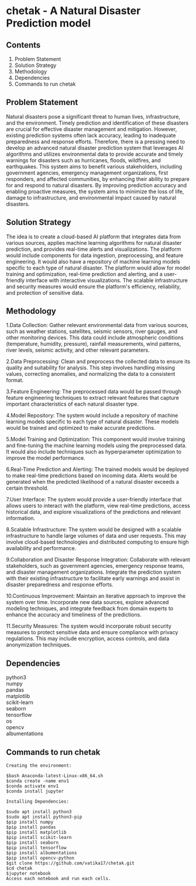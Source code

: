 # chetak - A Natural Disaster Prediction model
## Contents
1. Problem Statement<br>
2. Solution Strategy<br>
3. Methodology<br>
4. Dependencies<br>
5. Commands to run chetak<br>
## Problem Statement
Natural disasters pose a significant threat to human lives, infrastructure, and the environment. Timely prediction and identification of these disasters are crucial for effective disaster management and mitigation. However, existing prediction systems often lack accuracy, leading to inadequate preparedness and response efforts. Therefore, there is a pressing need to develop an advanced natural disaster prediction system that leverages AI algorithms and utilizes environmental data to provide accurate and timely warnings for disasters such as hurricanes, floods, wildfires, and earthquakes. This system aims to benefit various stakeholders, including government agencies, emergency management organizations, first responders, and affected communities, by enhancing their ability to prepare for and respond to natural disasters. By improving prediction accuracy and enabling proactive measures, the system aims to minimize the loss of life, damage to infrastructure, and environmental impact caused by natural disasters.
<br>
## Solution Strategy
The idea is to create a cloud-based AI platform that integrates data from various sources, applies machine learning algorithms for natural disaster prediction, and provides real-time alerts and visualizations. The platform would include components for data ingestion, preprocessing, and feature engineering. It would also have a repository of machine learning models specific to each type of natural disaster. The platform would allow for model training and optimization, real-time prediction and alerting, and a user-friendly interface with interactive visualizations. The scalable infrastructure and security measures would ensure the platform's efficiency, reliability, and protection of sensitive data.
<br>
## Methodology
1.Data Collection: Gather relevant environmental data from various sources, such as weather stations, satellites, seismic sensors, river gauges, and other monitoring devices. This data could include atmospheric conditions (temperature, humidity, pressure), rainfall measurements, wind patterns, river levels, seismic activity, and other relevant parameters.

2.Data Preprocessing: Clean and preprocess the collected data to ensure its quality and suitability for analysis. This step involves handling missing values, correcting anomalies, and normalizing the data to a consistent format.

3.Feature Engineering: The preprocessed data would be passed through feature engineering techniques to extract relevant features that capture important characteristics of each natural disaster type.

4.Model Repository: The system would include a repository of machine learning models specific to each type of natural disaster. These models would be trained and optimized to make accurate predictions.

5.Model Training and Optimization: This component would involve training and fine-tuning the machine learning models using the preprocessed data. It would also include techniques such as hyperparameter optimization to improve the model performance.

6.Real-Time Prediction and Alerting: The trained models would be deployed to make real-time predictions based on incoming data. Alerts would be generated when the predicted likelihood of a natural disaster exceeds a certain threshold.

7.User Interface: The system would provide a user-friendly interface that allows users to interact with the platform, view real-time predictions, access historical data, and explore visualizations of the predictions and relevant information.

8.Scalable Infrastructure: The system would be designed with a scalable infrastructure to handle large volumes of data and user requests. This may involve cloud-based technologies and distributed computing to ensure high availability and performance.

9.Collaboration and Disaster Response Integration: Collaborate with relevant stakeholders, such as government agencies, emergency response teams, and disaster management organizations. Integrate the prediction system with their existing infrastructure to facilitate early warnings and assist in disaster preparedness and response efforts.

10.Continuous Improvement: Maintain an iterative approach to improve the system over time. Incorporate new data sources, explore advanced modeling techniques, and integrate feedback from domain experts to enhance the accuracy and timeliness of the predictions.

11.Security Measures: The system would incorporate robust security measures to protect sensitive data and ensure compliance with privacy regulations. This may include encryption, access controls, and data anonymization techniques.
<br>
## Dependencies
python3<br>
numpy<br>
pandas<br>
matplotlib<br>
scikit-learn<br>
seaborn<br>
tensorflow<br>
os<br>
opencv<br>
albumentations<br>
## Commands to run chetak
~~~~
Creating the environment:

$bash Anaconda-latest-Linux-x86_64.sh
$conda create -name env1
$conda activate env1
$conda install jupyter

Installing Dependencies:

$sudo apt install python3
$sudo apt install python3-pip
$pip install numpy
$pip install pandas
$pip install matplotlib
$pip install scikit-learn
$pip install seaborn
$pip install tensorflow
$pip install albumentations
$pip install opencv-python
$git clone https://github.com/vatika17/chetak.git
$cd chetak
$jupyter notebook
Access each notebook and run each cells.
~~~~
